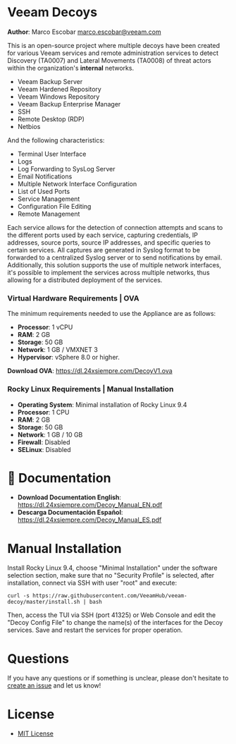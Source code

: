 # Veeam Decoys
**Author**: Marco Escobar marco.escobar@veeam.com

This is an open-source project where multiple decoys have been created for various Veeam services and remote administration services to detect Discovery (TA0007) and Lateral Movements (TA0008) of threat actors within the organization's **internal** networks.

- Veeam Backup Server
- Veeam Hardened Repository
- Veeam Windows Repository
- Veeam Backup Enterprise Manager
- SSH
- Remote Desktop (RDP)
- Netbios

And the following characteristics:

- Terminal User Interface
- Logs
- Log Forwarding to SysLog Server
- Email Notifications
- Multiple Network Interface Configuration
- List of Used Ports
- Service Management
- Configuration File Editing
- Remote Management


Each service allows for the detection of connection attempts and scans to the different ports used by each service, capturing credentials, IP addresses, source ports, source IP addresses, and specific queries to certain services. All captures are generated in Syslog format to be forwarded to a centralized Syslog server or to send notifications by email.
Additionally, this solution supports the use of multiple network interfaces, it's possible to implement the services across multiple networks, thus allowing for a distributed deployment of the services. 

### Virtual Hardware Requirements | OVA

The minimum requirements needed to use the Appliance are as follows:
- **Processor**: 1 vCPU
- **RAM**: 2 GB 
- **Storage**: 50 GB
- **Network**: 1 GB / VMXNET 3
- **Hypervisor**: vSphere 8.0 or higher.

**Download OVA**: https://dl.24xsiempre.com/DecoyV1.ova

### Rocky Linux Requirements | Manual Installation

- **Operating System**: Minimal installation of Rocky Linux 9.4  
- **Processor**: 1 CPU 
- **RAM**: 2 GB 
- **Storage**: 50 GB 
- **Network**: 1 GB / 10 GB 
- **Firewall**: Disabled 
- **SELinux**: Disabled

# 📗 Documentation

- **Download Documentation English**: https://dl.24xsiempre.com/Decoy_Manual_EN.pdf
- **Descarga Documentación Español**: https://dl.24xsiempre.com/Decoy_Manual_ES.pdf

# Manual Installation

Install Rocky Linux 9.4, choose "Minimal Installation" under the software selection section, make sure that no "Security Profile" is selected, after installation, connect via SSH with user "root" and execute:

`curl -s https://raw.githubusercontent.com/VeeamHub/veeam-decoy/master/install.sh | bash`

Then, access the TUI via SSH (port 41325) or Web Console and edit the "Decoy Config File" to change the name(s) of the interfaces for the Decoy services. Save and restart the services for proper operation.

# Questions
If you have any questions or if something is unclear, please don't hesitate to [create an issue](https://github.com/mescobarcl/hnp/issues) and let us know!

# License
- [MIT License](https://github.com/mescobarcl/hnp/blob/main/LICENSE)
